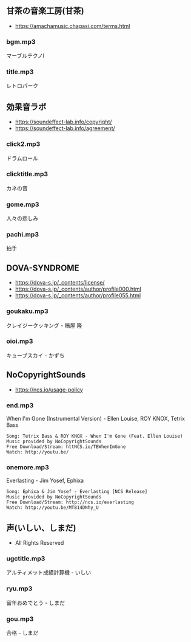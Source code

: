 ## 甘茶の音楽工房(甘茶)
- https://amachamusic.chagasi.com/terms.html

### bgm.mp3
マーブルテクノⅠ

### title.mp3
レトロパーク

## 効果音ラボ
- https://soundeffect-lab.info/copyright/
- https://soundeffect-lab.info/agreement/

### click2.mp3
ドラムロール

### clicktitle.mp3
カネの音

### gome.mp3
人々の悲しみ

### pachi.mp3
拍手

## DOVA-SYNDROME
- https://dova-s.jp/_contents/license/
- https://dova-s.jp/_contents/author/profile000.html
- https://dova-s.jp/_contents/author/profile055.html

### goukaku.mp3
クレイジークッキング - 稿屋 隆

### oioi.mp3
キューブスカイ - かずち

## NoCopyrightSounds
- https://ncs.io/usage-policy

### end.mp3
When I'm Gone (Instrumental Version) - Ellen Louise, ROY KNOX, Tetrix Bass
```
Song: Tetrix Bass & ROY KNOX - When I'm Gone (Feat. Ellen Louise)
Music provided by NoCopyrightSounds
Free Download/Stream: httNCS.io/TBWhenImGone
Watch: http://youtu.be/
```

### onemore.mp3
Everlasting - Jim Yosef, Ephixa
```
Song: Ephixa & Jim Yosef - Everlasting [NCS Release]
Music provided by NoCopyrightSounds
Free Download/Stream: http://ncs.io/everlasting
Watch: http://youtu.be/MT814DNhy_U
```
## 声(いしい、しまだ)
- All Rights Reserved

### ugctitle.mp3
アルティメット成績計算機 - いしい

### ryu.mp3
留年おめでとう - しまだ

### gou.mp3
合格 - しまだ
